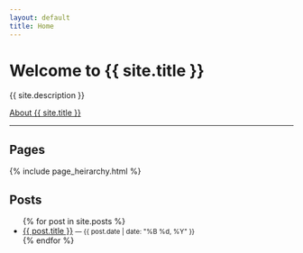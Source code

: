 ```yaml
---
layout: default
title: Home
---
```


# Welcome to {{ site.title }}

{{ site.description }}

[About {{ site.title }}](/about/)

---

## Pages

{% include page_heirarchy.html %}

## Posts

<ul>
  {% for post in site.posts %}
    <li>
      <a href="{{ post.url | relative_url }}">{{ post.title }}</a>
      <small>— {{ post.date | date: "%B %d, %Y" }}</small>
    </li>
  {% endfor %}
</ul>

